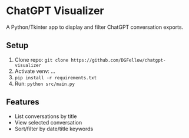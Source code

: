 # ChatGPT Visualizer
A Python/Tkinter app to display and filter ChatGPT conversation exports.

## Setup
1. Clone repo: `git clone https://github.com/DGFellow/chatgpt-visualizer`
2. Activate venv: ...
3. `pip install -r requirements.txt`
4. Run: `python src/main.py`

## Features
- List conversations by title
- View selected conversation
- Sort/filter by date/title keywords